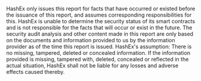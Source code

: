 HashEx only issues this report for facts that have occurred or existed before the issuance of this report, and assumes corresponding responsibilities for this.
HashEx is unable to determine the security status of its smart contracts and is not responsible for the facts that will occur or exist in the future. 
The security audit analysis and other content made in this report are only based on the documents and information provided to us by the information provider as of the time this report is issued. 
HashEx's assumption: There is no missing, tampered, deleted or concealed information. 
If the information provided is missing, tampered with, deleted, concealed or reflected in the actual situation, HashEx shall not be liable for any losses and adverse effects caused thereby.

